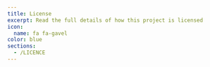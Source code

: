 ```yaml
---
title: License
excerpt: Read the full details of how this project is licensed
icon:
  name: fa fa-gavel
color: blue
sections:
  - /LICENCE
---
```

